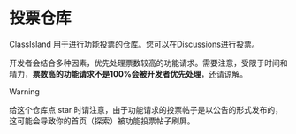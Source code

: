 # 投票仓库

ClassIsland 用于进行功能投票的仓库。您可以在[Discussions](https://github.com/ClassIsland/voting/discussions/categories/classisland?discussions_q=is%3Aopen+category%3AClassIsland+sort%3Atop)进行投票。

开发者会结合多种因素，优先处理票数较高的功能请求。需要注意，受限于时间和精力，**票数高的功能请求不是100%会被开发者优先处理**，还请谅解。

> [!warning]
> 给这个仓库点 star 时请注意，由于功能请求的投票帖子是以公告的形式发布的，这可能会导致你的首页（探索）被功能投票帖子刷屏。
